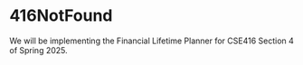 # 416NotFound
We will be implementing the Financial Lifetime Planner for CSE416 Section 4 of Spring 2025.
